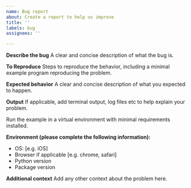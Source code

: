 ```yaml
---
name: Bug report
about: Create a report to help us improve
title: ''
labels: bug
assignees: ''

---
```


**Describe the bug**
A clear and concise description of what the bug is.

**To Reproduce**
Steps to reproduce the behavior, including a minimal example program reproducing the problem.

**Expected behavior**
A clear and concise description of what you expected to happen.

**Output**
If applicable, add terminal output, log files etc to help explain your problem.

Run the example in a virtual environment with minimal requirements installed.

**Environment (please complete the following information):**
   - OS: [e.g. iOS]
   - Browser if applicable [e.g. chrome, safari]
   - Python version
   - Package version

**Additional context**
Add any other context about the problem here.

